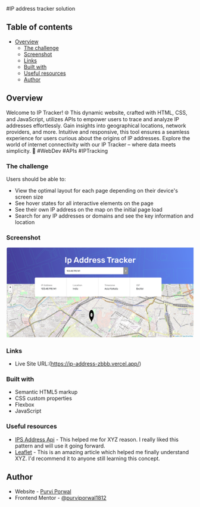 #IP address tracker solution

## Table of contents

- [Overview](#overview)
  - [The challenge](#the-challenge)
  - [Screenshot](#screenshot)
  - [Links](#links)
  - [Built with](#built-with)
  - [Useful resources](#useful-resources)
  - [Author](#author)

## Overview

Welcome to IP Tracker! 🌐 This dynamic website, crafted with HTML, CSS, and JavaScript, utilizes APIs to empower users to trace and analyze IP addresses effortlessly. Gain insights into geographical locations, network providers, and more. Intuitive and responsive, this tool ensures a seamless experience for users curious about the origins of IP addresses. Explore the world of internet connectivity with our IP Tracker – where data meets simplicity. 🚀 #WebDev #APIs #IPTracking

### The challenge

Users should be able to:

- View the optimal layout for each page depending on their device's screen size
- See hover states for all interactive elements on the page
- See their own IP address on the map on the initial page load
- Search for any IP addresses or domains and see the key information and location

### Screenshot

![](design\finalDesign.png)

### Links

- Live Site URL:(https://ip-address-zbbb.vercel.app/)

### Built with

- Semantic HTML5 markup
- CSS custom properties
- Flexbox
- JavaScript

### Useful resources

- [IPS Address Api](https://geo.ipify.org/docs) - This helped me for XYZ reason. I really liked this pattern and will use it going forward.
- [Leaflet](https://leafletjs.com/examples/quick-start/) - This is an amazing article which helped me finally understand XYZ. I'd recommend it to anyone still learning this concept.

## Author

- Website - [Purvi Porwal](https://www.your-site.com)
- Frontend Mentor - [@purviporwal1812](https://www.frontendmentor.io/profile/purviporwal1812)

